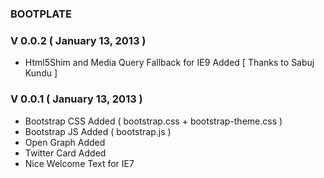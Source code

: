 ### BOOTPLATE

### V 0.0.2 ( January 13, 2013 ) 

* Html5Shim and Media Query Fallback for IE9 Added [ Thanks to Sabuj Kundu ] 

### V 0.0.1 ( January 13, 2013 ) 

* Bootstrap CSS Added ( bootstrap.css + bootstrap-theme.css )
* Bootstrap JS Added ( bootstrap.js ) 
* Open Graph Added
* Twitter Card Added
* Nice Welcome Text for IE7

